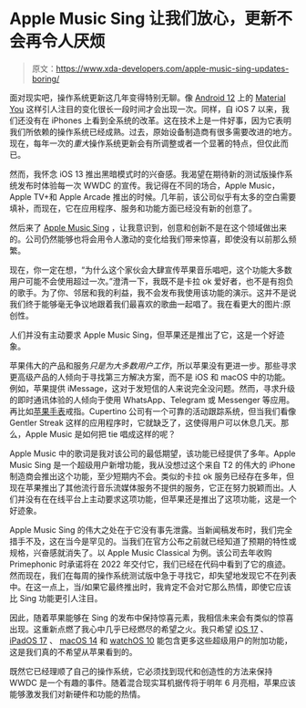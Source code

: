 # Apple Music Sing 让我们放心，更新不会再令人厌烦

> 原文：<https://www.xda-developers.com/apple-music-sing-updates-boring/>

面对现实吧，操作系统更新这几年变得特别无聊。像 [Android 12](https://www.xda-developers.com/android-12/) 上的 [Material You](https://www.xda-developers.com/material-you/) 这样引人注目的变化很长一段时间才会出现一次。同样，自 iOS 7 以来，我们还没有在 iPhones 上看到全系统的改革。这在技术上是一件好事，因为它表明我们所依赖的操作系统已经成熟。过去，原始设备制造商有很多需要改进的地方。现在，每年一次的*重大*操作系统更新会有所调整或者一个显著的特点，但仅此而已。

然而，我怀念 iOS 13 推出黑暗模式时的兴奋感。我渴望在期待新的测试版操作系统发布时体验每一次 WWDC 的宣传。我记得在不同的场合，Apple Music，Apple TV+和 Apple Arcade 推出的时候。几年前，该公司似乎有太多的空白需要填补，而现在，它在应用程序、服务和功能方面已经没有新的创意了。

然后来了 [Apple Music Sing](https://www.xda-developers.com/how-to-use-apple-music-sing-ios/) ，让我意识到，创意和创新不是在这个领域做出来的。公司仍然能够也将会用令人激动的变化给我们带来惊喜，即使没有以前那么频繁。

现在，你一定在想，“为什么这个家伙会大肆宣传苹果音乐唱吧，这个功能大多数用户可能不会使用超过一次。”澄清一下，我既不是卡拉 ok 爱好者，也不是有抱负的歌手。为了你、邻居和我的利益，我不会发布我使用该功能的演示。这并不是说我们终于能够毫无争议地跟着我们最喜欢的歌曲一起唱了。我在看更大的图片:原创性。

人们并没有主动要求 Apple Music Sing，但苹果还是推出了它，这是一个好迹象。

苹果伟大的产品和服务*只是为大多数用户工作*，所以苹果没有更进一步。那些寻求更高级产品的人倾向于寻找第三方解决方案，而不是 iOS 和 macOS 中的功能。例如，苹果提供 iMessage，这对于发短信的人来说完全没问题。然而，寻求升级的即时通讯体验的人倾向于使用 WhatsApp、Telegram 或 Messenger 等应用。再比如[苹果手表](https://www.xda-developers.com/best-apple-watch/)戒指。Cupertino 公司有一个可靠的活动跟踪系统，但当我们看像 Gentler Streak 这样的应用程序时，它就缺乏了，这使得用户可以休息几天。那么，Apple Music 是如何把 tie 唱成这样的呢？

Apple Music 中的歌词是我对该公司的最低期望，该功能已经提供了多年。Apple Music Sing 是一个超级用户新增功能，我从没想过这个来自 T2 的伟大的 iPhone 制造商会推出这个功能，至少短期内不会。类似的卡拉 ok 服务已经存在多年，但现在苹果推出了其他流行音乐流媒体服务不提供的服务，它正在努力脱颖而出。人们并没有在在线平台上主动要求这项功能，但苹果还是推出了这项功能，这是一个好迹象。

Apple Music Sing 的伟大之处在于它没有事先泄露。当新闻稿发布时，我们完全措手不及，这在当今是罕见的。当我们在官方公布之前就已经知道了预期的特性或规格，兴奋感就消失了。以 Apple Music Classical 为例。该公司去年收购 Primephonic 时承诺将在 2022 年交付它，我们已经在代码中看到了它的痕迹。然而现在，我们在每周的操作系统测试版中急于寻找它，却失望地发现它不在列表中。在这一点上，当/如果它最终推出时，我肯定不会对它那么热情，即使它应该比 Sing 功能更引人注目。

因此，随着苹果能够在 Sing 的发布中保持惊喜元素，我相信未来会有类似的惊喜出现。这重新点燃了我心中几乎已经燃尽的希望之火。我只希望 [iOS 17](http://www.xda-developers.com/ios-17) 、 [iPadOS 17](http://www.xda-developers.com/ipados-17) 、 [macOS 14](http://www.xda-developers.com/macos-14) 和 [watchOS 10](http://www.xda-developers.com/watchos-10) 能包含更多这些超级用户的附加功能，这是我们真的不希望从苹果看到的。

既然它已经理顺了自己的操作系统，它必须找到现代和创造性的方法来保持 WWDC 是一个有趣的事件。随着混合现实耳机据传将于明年 6 月亮相，苹果应该能够激发我们对新硬件和功能的热情。